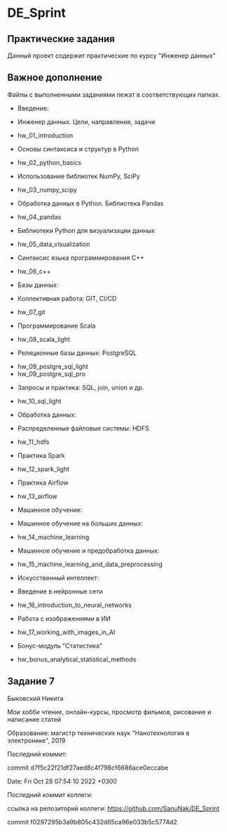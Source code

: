 # DE_Sprint

## Практические задания

Данный проект содержит практические по курсу "Инженер данных"


## Важное дополнение

Файлы с выполненными заданиями лежат в соответствующих папках.


* Введение:

* Инженер данных. Цели, направления, задачи
- hw_01_introduction 

* Основы синтаксиса и структур в Python
- hw_02_python_basics

* Использование библиотек NumPy, SciPy
- hw_03_numpy_scipy

* Обработка данных в Python. Библиотека Pandas
- hw_04_pandas

* Библиотеки Python для визуализации данных
- hw_05_data_visualization

* Синтаксис языка программирования С++
- hw_06_c++


* Базы данных:

* Коллективная работа: GIT, CI/CD
- hw_07_git

* Программирование Scala
- hw_08_scala_light

* Реляционные базы данных: PostgreSQL
- hw_09_postgre_sql_light
- hw_09_postgre_sql_pro

* Запросы и практика: SQL, join, union и др.
- hw_10_sql_light


* Обработка данных:

* Распределенные файловые системы: HDFS
- hw_11_hdfs

* Практика Spark
- hw_12_spark_light

* Практика Airflow
- hw_13_airflow


* Машинное обучение:

* Машинное обучение на больших данных:
- hw_14_machine_learning

* Машинное обучение и предобработка данных:
- hw_15_machine_learning_and_data_preprocessing


* Искусственный интеллект:

* Введение в нейронные сети
- hw_16_introduction_to_neural_networks

* Работа с изображениями в ИИ
- hw_17_working_with_images_in_AI


* Бонус-модуль "Статистика"
- hw_bonus_analytical_statistical_methods


## Задание 7

Быковский Никита

Мои хобби чтение, онлайн-курсы, просмотр фильмов, рисование и написание статей

Образование: магистр технических наук "Нанотехнология в электронике", 2019


Последний коммит:

commit d7f5c22f21df27aed8c4f798cf6686ace0eccabe 

Date: Fri Oct 28 07:54:10 2022 +0300


Последний коммит коллеги:

ссылка на репозиторий коллеги: https://github.com/SanuNak/DE_Sprint

commit f0297295b3a9b805c432d65ca96e033b5c5774d2